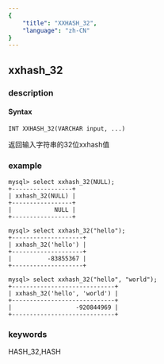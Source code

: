 ```yaml
---
{
    "title": "XXHASH_32",
    "language": "zh-CN"
}
---
```


<!-- 
Licensed to the Apache Software Foundation (ASF) under one
or more contributor license agreements.  See the NOTICE file
distributed with this work for additional information
regarding copyright ownership.  The ASF licenses this file
to you under the Apache License, Version 2.0 (the
"License"); you may not use this file except in compliance
with the License.  You may obtain a copy of the License at
  http://www.apache.org/licenses/LICENSE-2.0
Unless required by applicable law or agreed to in writing,
software distributed under the License is distributed on an
"AS IS" BASIS, WITHOUT WARRANTIES OR CONDITIONS OF ANY
KIND, either express or implied.  See the License for the
specific language governing permissions and limitations
under the License.
-->

## xxhash_32

### description
#### Syntax

`INT XXHASH_32(VARCHAR input, ...)`

返回输入字符串的32位xxhash值

### example

```
mysql> select xxhash_32(NULL);
+-----------------+
| xxhash_32(NULL) |
+-----------------+
|            NULL |
+-----------------+

mysql> select xxhash_32("hello");
+--------------------+
| xxhash_32('hello') |
+--------------------+
|          -83855367 |
+--------------------+

mysql> select xxhash_32("hello", "world");
+-----------------------------+
| xxhash_32('hello', 'world') |
+-----------------------------+
|                  -920844969 |
+-----------------------------+
```

### keywords
HASH_32,HASH
